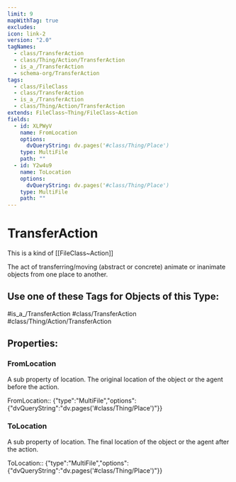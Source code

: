 ```yaml
---
limit: 9
mapWithTag: true
excludes: 
icon: link-2
version: "2.0"
tagNames:
  - class/TransferAction
  - class/Thing/Action/TransferAction
  - is_a_/TransferAction
  - schema-org/TransferAction
tags:
  - class/FileClass
  - class/TransferAction
  - is_a_/TransferAction
  - class/Thing/Action/TransferAction
extends: FileClass~Thing/FileClass~Action
fields:
  - id: XLPWyV
    name: FromLocation
    options:
      dvQueryString: dv.pages('#class/Thing/Place')
    type: MultiFile
    path: ""
  - id: Y2w4u9
    name: ToLocation
    options:
      dvQueryString: dv.pages('#class/Thing/Place')
    type: MultiFile
    path: ""
---
```


# TransferAction
This is a kind of [[FileClass~Action]]

The act of transferring/moving (abstract or concrete) animate or inanimate objects from one place to another.


## Use one of these Tags for Objects of this Type:

#is_a_/TransferAction
#class/TransferAction
#class/Thing/Action/TransferAction

## Properties:

### FromLocation
A sub property of location. The original location of the object or the agent before the action.

FromLocation:: {"type":"MultiFile","options":{"dvQueryString":"dv.pages('#class/Thing/Place')"}}

### ToLocation
A sub property of location. The final location of the object or the agent after the action.

ToLocation:: {"type":"MultiFile","options":{"dvQueryString":"dv.pages('#class/Thing/Place')"}}


